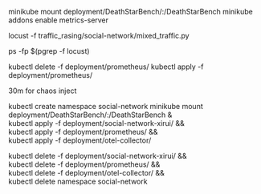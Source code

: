 minikube mount deployment/DeathStarBench/:/DeathStarBench
minikube addons enable metrics-server

locust -f traffic_rasing/social-network/mixed_traffic.py

ps -fp $(pgrep -f locust)

kubectl delete -f deployment/prometheus/
kubectl apply -f deployment/prometheus/

30m for chaos inject

kubectl create namespace social-network
minikube mount deployment/DeathStarBench/:/DeathStarBench & \
kubectl apply -f deployment/social-network-xirui/ && \
kubectl apply -f deployment/prometheus/ && \
kubectl apply -f deployment/otel-collector/


kubectl delete -f deployment/social-network-xirui/ && \
kubectl delete -f deployment/prometheus/ && \
kubectl delete -f deployment/otel-collector/ && \
kubectl delete namespace social-network 
